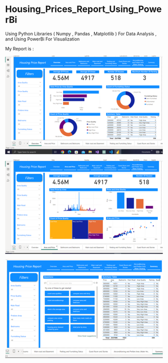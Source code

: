# Housing_Prices_Report_Using_PowerBi
Using Python Libraries ( Numpy , Pandas , Matplotlib ) For Data Analysis , and Using PowerBi For Visualization

My Report is : 

![First_Dashboard](https://github.com/Sameh20200218AI/Housing_Prices_Report_Using_PowerBi/blob/main/First_Dashboard.png)

![page1](https://github.com/Sameh20200218AI/Housing_Prices_Report_Using_PowerBi/blob/main/page2.png)

![page2](https://github.com/Sameh20200218AI/Housing_Prices_Report_Using_PowerBi/blob/main/page3.png)
